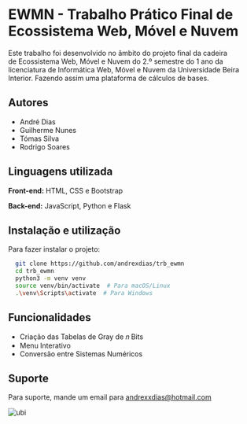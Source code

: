 # EWMN - Trabalho Prático Final de Ecossistema Web, Móvel e Nuvem

Este trabalho foi desenvolvido no âmbito do projeto final da cadeira de Ecossistema Web, Móvel e Nuvem do 2.º semestre do 1 ano da licenciatura de Informática Web, Móvel e Nuvem da Universidade Beira Interior. Fazendo assim uma plataforma de cálculos de bases.


## Autores

- André Dias
- Guilherme Nunes
- Tómas Silva 
- Rodrigo Soares


## Linguagens utilizada

**Front-end:** HTML, CSS e Bootstrap

**Back-end:** JavaScript, Python e Flask 


## Instalação e utilização

Para fazer instalar o projeto:

```bash
  git clone https://github.com/andrexdias/trb_ewmn
  cd trb_ewmn
  python3 -m venv venv
  source venv/bin/activate  # Para macOS/Linux
  .\venv\Scripts\activate  # Para Windows
```
    
## Funcionalidades

-  Criação das Tabelas de Gray de 𝑛 Bits
- Menu Interativo
- Conversão entre Sistemas Numéricos



## Suporte

Para suporte, mande um email para andrexxdias@hotmail.com


![ubi](https://encrypted-tbn0.gstatic.com/images?q=tbn:ANd9GcTXYCESm71AcHxrqUEyqQJ3SyzmCd86aCJ6QQ&s)

